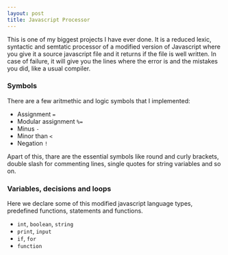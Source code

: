 ```yaml
---
layout: post
title: Javascript Processor
---
```


This is one of my biggest projects I have ever done. It is a reduced lexic, syntactic and semtatic processor of a modified version of Javascript where you give it a source javascript file and it returns if the file is well written. In case of failure, it will give you the lines where the error is and the mistakes you did, like a usual compiler.

### Symbols

There are a few aritmethic and logic symbols that I implemented:

* Assignment `=` 
* Modular assignment `%=`
* Minus `-`
* Minor than `<`
* Negation `!`

Apart of this, thare are the essential symbols like round and curly brackets, double slash for commenting lines, single quotes for string variables and so on.

### Variables, decisions and loops

Here we declare some of this modified javascript language types, predefined functions, statements and functions.

* `int`, `boolean`, `string`
* `print`, `input`
* `if`, `for`
* `function`
